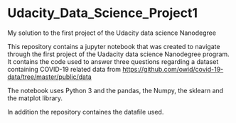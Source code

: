 # Udacity_Data_Science_Project1
My solution to the first project of the Udacity data science Nanodegree

This repository contains a jupyter notebook that was created to navigate through the first project of the Uadacity data science Nanodegree program. It contains the code used to answer three questions regarding a dataset containing COVID-19 related data from https://github.com/owid/covid-19-data/tree/master/public/data

The notebook uses Python 3 and the pandas, the Numpy, the sklearn and the matplot library.

In addition the repository containes the datafile used.
